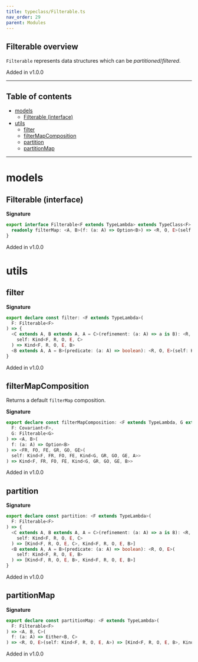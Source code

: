 ```yaml
---
title: typeclass/Filterable.ts
nav_order: 29
parent: Modules
---
```


## Filterable overview

`Filterable` represents data structures which can be _partitioned_/_filtered_.

Added in v1.0.0

---

<h2 class="text-delta">Table of contents</h2>

- [models](#models)
  - [Filterable (interface)](#filterable-interface)
- [utils](#utils)
  - [filter](#filter)
  - [filterMapComposition](#filtermapcomposition)
  - [partition](#partition)
  - [partitionMap](#partitionmap)

---

# models

## Filterable (interface)

**Signature**

```ts
export interface Filterable<F extends TypeLambda> extends TypeClass<F> {
  readonly filterMap: <A, B>(f: (a: A) => Option<B>) => <R, O, E>(self: Kind<F, R, O, E, A>) => Kind<F, R, O, E, B>
}
```

Added in v1.0.0

# utils

## filter

**Signature**

```ts
export declare const filter: <F extends TypeLambda>(
  F: Filterable<F>
) => {
  <C extends A, B extends A, A = C>(refinement: (a: A) => a is B): <R, O, E>(
    self: Kind<F, R, O, E, C>
  ) => Kind<F, R, O, E, B>
  <B extends A, A = B>(predicate: (a: A) => boolean): <R, O, E>(self: Kind<F, R, O, E, B>) => Kind<F, R, O, E, B>
}
```

Added in v1.0.0

## filterMapComposition

Returns a default `filterMap` composition.

**Signature**

```ts
export declare const filterMapComposition: <F extends TypeLambda, G extends TypeLambda>(
  F: Covariant<F>,
  G: Filterable<G>
) => <A, B>(
  f: (a: A) => Option<B>
) => <FR, FO, FE, GR, GO, GE>(
  self: Kind<F, FR, FO, FE, Kind<G, GR, GO, GE, A>>
) => Kind<F, FR, FO, FE, Kind<G, GR, GO, GE, B>>
```

Added in v1.0.0

## partition

**Signature**

```ts
export declare const partition: <F extends TypeLambda>(
  F: Filterable<F>
) => {
  <C extends A, B extends A, A = C>(refinement: (a: A) => a is B): <R, O, E>(
    self: Kind<F, R, O, E, C>
  ) => [Kind<F, R, O, E, C>, Kind<F, R, O, E, B>]
  <B extends A, A = B>(predicate: (a: A) => boolean): <R, O, E>(
    self: Kind<F, R, O, E, B>
  ) => [Kind<F, R, O, E, B>, Kind<F, R, O, E, B>]
}
```

Added in v1.0.0

## partitionMap

**Signature**

```ts
export declare const partitionMap: <F extends TypeLambda>(
  F: Filterable<F>
) => <A, B, C>(
  f: (a: A) => Either<B, C>
) => <R, O, E>(self: Kind<F, R, O, E, A>) => [Kind<F, R, O, E, B>, Kind<F, R, O, E, C>]
```

Added in v1.0.0
